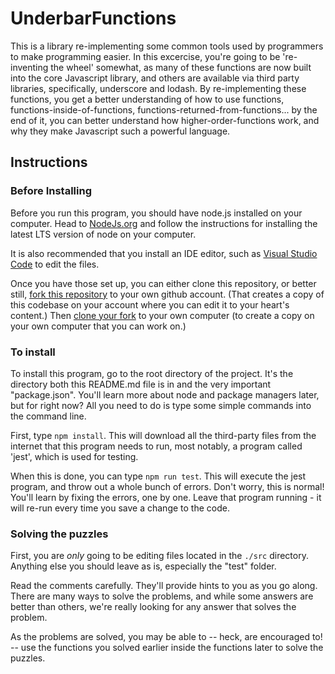# UnderbarFunctions

This is a library re-implementing some common tools used by programmers to make programming easier. In this excercise, you're going to be 're-inventing the wheel' somewhat, as many of these functions are now built into the core Javascript library, and others are available via third party libraries, specifically, underscore and lodash. By re-implementing these functions, you get a better understanding of how to use functions, functions-inside-of-functions, functions-returned-from-functions... by the end of it, you can better understand how higher-order-functions work, and why they make Javascript such a powerful language.

## Instructions

### Before Installing

Before you run this program, you should have node.js installed on your computer. Head to [NodeJs.org](https://nodejs.org/en) and follow the instructions for installing the latest LTS version of node on your computer.

It is also recommended that you install an IDE editor, such as [Visual Studio Code](https://code.visualstudio.com/) to edit the files.

Once you have those set up, you can either clone this repository, or better still, [fork this repository](https://docs.github.com/en/get-started/quickstart/fork-a-repo) to your own github account. (That creates a copy of this codebase on your account where you can edit it to your heart's content.) Then [clone your fork](https://docs.github.com/en/get-started/quickstart/fork-a-repo#cloning-your-forked-repository) to your own computer (to create a copy on your own computer that you can work on.)

### To install

To install this program, go to the root directory of the project. It's the directory both this README.md file is in and the very important "package.json". You'll learn more about node and package managers later, but for right now? All you need to do is type some simple commands into the command line.

First, type `npm install`. This will download all the third-party files from the internet that this program needs to run, most notably, a program called 'jest', which is used for testing.

When this is done, you can type `npm run test`. This will execute the jest program, and throw out a whole bunch of errors. Don't worry, this is normal! You'll learn by fixing the errors, one by one. Leave that program running - it will re-run every time you save a change to the code.

### Solving the puzzles

First, you are _only_ going to be editing files located in the `./src` directory. Anything else you should leave as is, especially the "test" folder.

Read the comments carefully. They'll provide hints to you as you go along. There are many ways to solve the problems, and while some answers are better than others, we're really looking for any answer that solves the problem.

As the problems are solved, you may be able to -- heck, are encouraged to! -- use the functions you solved earlier inside the functions later to solve the puzzles.
